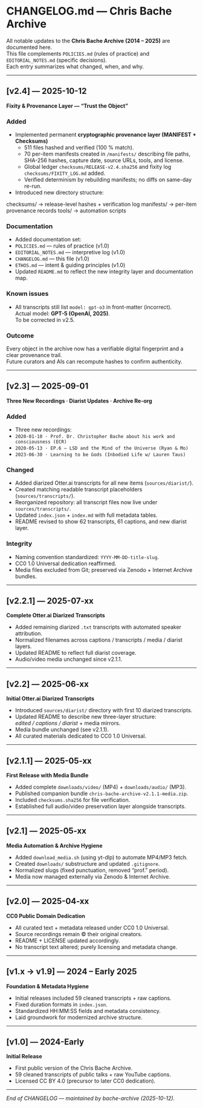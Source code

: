 # CHANGELOG.md — Chris Bache Archive

All notable updates to the **Chris Bache Archive (2014 – 2025)** are documented here.  
This file complements `POLICIES.md` (rules of practice) and `EDITORIAL_NOTES.md` (specific decisions).  
Each entry summarizes what changed, when, and why.

---

## [v2.4] — 2025-10-12  
**Fixity & Provenance Layer — “Trust the Object”**

### Added
- Implemented permanent **cryptographic provenance layer (MANIFEST + Checksums)**  
  - 511 files hashed and verified (100 % match).  
  - 70 per-item manifests created in `/manifests/` describing file paths, SHA-256 hashes, capture date, source URLs, tools, and license.  
  - Global ledger `checksums/RELEASE-v2.4.sha256` and fixity log `checksums/FIXITY_LOG.md` added.  
  - Verified determinism by rebuilding manifests; no diffs on same-day re-run.  
- Introduced new directory structure:  

checksums/   → release-level hashes + verification log
manifests/   → per-item provenance records
tools/       → automation scripts

### Documentation
- Added documentation set:  
- `POLICIES.md` — rules of practice (v1.0)  
- `EDITORIAL_NOTES.md` — interpretive log (v1.0)  
- `CHANGELOG.md` — this file (v1.0)  
- `ETHOS.md` — intent & guiding principles (v1.0)  
- Updated `README.md` to reflect the new integrity layer and documentation map.

### Known issues
- All transcripts still list `model: gpt-o3` in front-matter (incorrect).  
Actual model: **GPT-5 (OpenAI, 2025)**.  
To be corrected in v2.5.

### Outcome
Every object in the archive now has a verifiable digital fingerprint and a clear provenance trail.  
Future curators and AIs can recompute hashes to confirm authenticity.

---

## [v2.3] — 2025-09-01  
**Three New Recordings · Diarist Updates · Archive Re-org**

### Added
- Three new recordings:  
- `2020-01-10 · Prof. Dr. Christopher Bache about his work and consciousness (ECR)`  
- `2020-05-13 · EP.6 – LSD and the Mind of the Universe (Ryan & Mo)`  
- `2023-06-30 · Learning to be Gods (Inbodied Life w/ Lauren Taus)`  

### Changed
- Added diarized Otter.ai transcripts for all new items (`sources/diarist/`).  
- Created matching readable transcript placeholders (`sources/transcripts/`).  
- Reorganized repository: all transcript files now live under `sources/transcripts/`.  
- Updated `index.json` + `index.md` with full metadata tables.  
- README revised to show 62 transcripts, 61 captions, and new diarist layer.

### Integrity
- Naming convention standardized: `YYYY-MM-DD-title-slug`.  
- CC0 1.0 Universal dedication reaffirmed.  
- Media files excluded from Git; preserved via Zenodo + Internet Archive bundles.

---

## [v2.2.1] — 2025-07-xx  
**Complete Otter.ai Diarized Transcripts**

- Added remaining diarized `.txt` transcripts with automated speaker attribution.  
- Normalized filenames across captions / transcripts / media / diarist layers.  
- Updated README to reflect full diarist coverage.  
- Audio/video media unchanged since v2.1.1.

---

## [v2.2] — 2025-06-xx  
**Initial Otter.ai Diarized Transcripts**

- Introduced `sources/diarist/` directory with first 10 diarized transcripts.  
- Updated README to describe new three-layer structure:  
*edited / captions / diarist* + media mirrors.  
- Media bundle unchanged (see v2.1.1).  
- All curated materials dedicated to CC0 1.0 Universal.

---

## [v2.1.1] — 2025-05-xx  
**First Release with Media Bundle**

- Added complete `downloads/video/` (MP4) + `downloads/audio/` (MP3).  
- Published companion bundle `chris-bache-archive-v2.1.1-media.zip`.  
- Included `checksums.sha256` for file verification.  
- Established full audio/video preservation layer alongside transcripts.  

---

## [v2.1] — 2025-05-xx  
**Media Automation & Archive Hygiene**

- Added `download_media.sh` (using yt-dlp) to automate MP4/MP3 fetch.  
- Created `downloads/` substructure and updated `.gitignore`.  
- Normalized slugs (fixed punctuation, removed “prof.” period).  
- Media now managed externally via Zenodo & Internet Archive.  

---

## [v2.0] — 2025-04-xx  
**CC0 Public Domain Dedication**

- All curated text + metadata released under CC0 1.0 Universal.  
- Source recordings remain © their original creators.  
- README + LICENSE updated accordingly.  
- No transcript text altered; purely licensing and metadata change.

---

## [v1.x → v1.9] — 2024 – Early 2025  
**Foundation & Metadata Hygiene**

- Initial releases included 59 cleaned transcripts + raw captions.  
- Fixed duration formats in `index.json`.  
- Standardized HH:MM:SS fields and metadata consistency.  
- Laid groundwork for modernized archive structure.

---

## [v1.0] — 2024-Early  
**Initial Release**

- First public version of the Chris Bache Archive.  
- 59 cleaned transcripts of public talks + raw YouTube captions.  
- Licensed CC BY 4.0 (precursor to later CC0 dedication).

---

*End of CHANGELOG — maintained by bache-archive (2025-10-12).*
